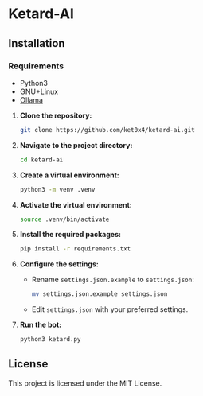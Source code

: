 # Ketard-AI

## Installation

### Requirements
* Python3
* GNU+Linux
* [Ollama](https://ollama.com/download/linux)

1. **Clone the repository:**
   ```bash
   git clone https://github.com/ket0x4/ketard-ai.git
   ```
2. **Navigate to the project directory:**
   ```bash
   cd ketard-ai
   ```
3. **Create a virtual environment:**
   ```bash
   python3 -m venv .venv
   ```
4. **Activate the virtual environment:**
     ```bash
     source .venv/bin/activate
     ```
5. **Install the required packages:**
   ```bash
   pip install -r requirements.txt
   ```
6. **Configure the settings:**
   - Rename `settings.json.example` to `settings.json`:
     ```bash
     mv settings.json.example settings.json
     ```
   - Edit `settings.json` with your preferred settings.

7. **Run the bot:**
   ```bash
   python3 ketard.py
   ```

## License

This project is licensed under the MIT License.
